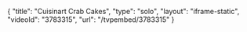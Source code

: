 {
    "title": "Cuisinart Crab Cakes",
    "type": "solo",
    "layout": "iframe-static",
    "videoId": "3783315",
    "url": "\/tvpembed\/3783315"
}